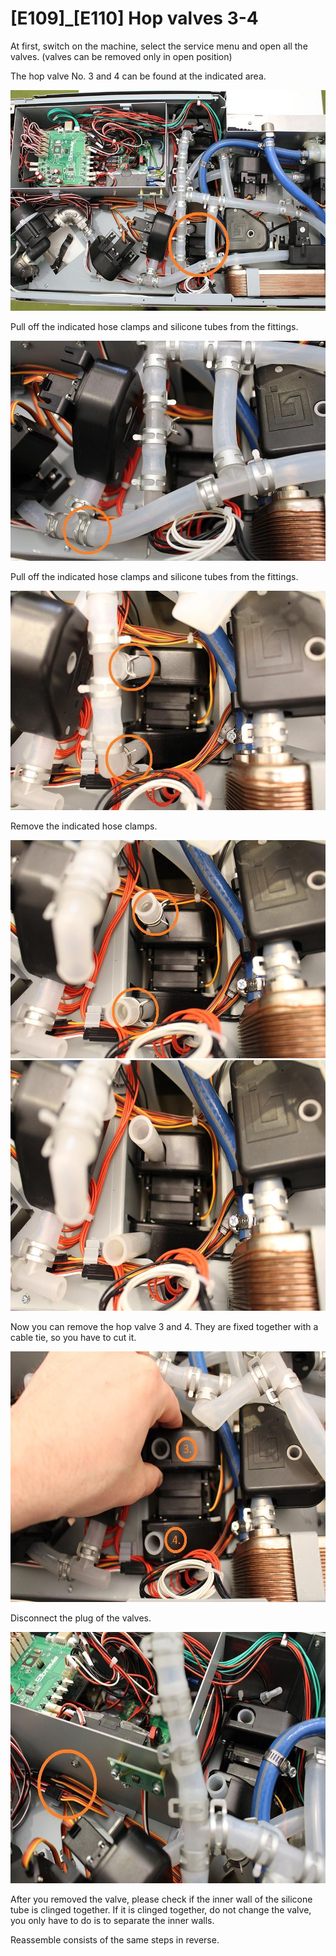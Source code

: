 # \[E109\]\_\[E110\] Hop valves 3-4

At first, switch on the machine, select the service menu and open all
the valves. (valves can be removed only in open position)

  
The hop valve No. 3 and 4 can be found at the indicated area.

<img src="./E109 E110 - Hop valves 3-4//media/image5.jpg" style="width:5.52604in;height:3.68067in" alt="IMG_6239.JPG" />

Pull off the indicated hose clamps and silicone tubes from the fittings.

<img src="./E109 E110 - Hop valves 3-4//media/image2.jpg" style="width:5.50521in;height:3.66681in" alt="IMG_6246.JPG" />

Pull off the indicated hose clamps and silicone tubes from the fittings.

<img src="./E109 E110 - Hop valves 3-4//media/image3.jpg" style="width:5.48438in;height:3.65321in" alt="IMG_6247.JPG" />

Remove the indicated hose clamps.

<img src="./E109 E110 - Hop valves 3-4//media/image6.jpg" style="width:5.45313in;height:3.6324in" alt="IMG_6248.JPG" />

<img src="./E109 E110 - Hop valves 3-4//media/image4.jpg" style="width:6.26772in;height:4.18056in" alt="IMG_6249.JPG" />

Now you can remove the hop valve 3 and 4. They are fixed together with a
cable tie, so you have to cut it.

<img src="./E109 E110 - Hop valves 3-4//media/image7.jpg" style="width:6.26772in;height:4.18056in" alt="IMG_6250.JPG" />

Disconnect the plug of the valves.

<img src="./E109 E110 - Hop valves 3-4//media/image1.jpg" style="width:6.26772in;height:4.18056in" alt="IMG_6245.JPG" />

After you removed the valve, please check if the inner wall of the
silicone tube is clinged together. If it is clinged together, do not
change the valve, you only have to do is to separate the inner walls.

Reassemble consists of the same steps in reverse.
